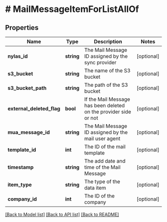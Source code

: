 # # MailMessageItemForListAllOf

## Properties

Name | Type | Description | Notes
------------ | ------------- | ------------- | -------------
**nylas_id** | **string** | The Mail Message ID assigned by the sync provider | [optional]
**s3_bucket** | **string** | The name of the S3 bucket | [optional]
**s3_bucket_path** | **string** | The path of the S3 bucket | [optional]
**external_deleted_flag** | **bool** | If the Mail Message has been deleted on the provider side or not | [optional]
**mua_message_id** | **string** | The Mail Message ID assigned by the mail user agent | [optional]
**template_id** | **int** | The ID of the mail template | [optional]
**timestamp** | **string** | The add date and time of the Mail Message | [optional]
**item_type** | **string** | The type of the data item | [optional]
**company_id** | **int** | The ID of the company | [optional]

[[Back to Model list]](../../README.md#models) [[Back to API list]](../../README.md#endpoints) [[Back to README]](../../README.md)
